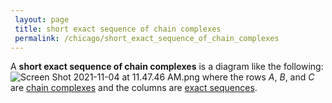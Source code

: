 ```yaml
---
 layout: page
 title: short exact sequence of chain complexes
 permalink: /chicago/short_exact_sequence_of_chain_complexes
---
```

A **short exact sequence of chain complexes** is a diagram like the following:
![Screen Shot 2021-11-04 at 11.47.46 AM.png](https://mathgloss.github.io/MathGloss/chicago/exact_sequence)
where the rows $A$, $B$, and $C$ are [chain complexes](https://mathgloss.github.io/MathGloss/chicago/chain_complex) and the columns are [exact sequences](https://mathgloss.github.io/MathGloss/chicago/exact_sequence).

